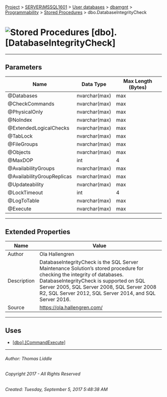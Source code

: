 #### 

[Project](../../../../../index.md) > [SERVER\\MSSQL1601](../../../../index.md) > [User databases](../../../index.md) > [dbamgnt](../../index.md) > [Programmability](../index.md) > [Stored Procedures](Stored_Procedures.md) > dbo.DatabaseIntegrityCheck

# ![Stored Procedures](../../../../../Images/StoredProcedure32.png) [dbo].[DatabaseIntegrityCheck]

---

## <a name="#parameters"></a>Parameters

| Name | Data Type | Max Length (Bytes) |
|---|---|---|
| @Databases | nvarchar(max) | max |
| @CheckCommands | nvarchar(max) | max |
| @PhysicalOnly | nvarchar(max) | max |
| @NoIndex | nvarchar(max) | max |
| @ExtendedLogicalChecks | nvarchar(max) | max |
| @TabLock | nvarchar(max) | max |
| @FileGroups | nvarchar(max) | max |
| @Objects | nvarchar(max) | max |
| @MaxDOP | int | 4 |
| @AvailabilityGroups | nvarchar(max) | max |
| @AvailabilityGroupReplicas | nvarchar(max) | max |
| @Updateability | nvarchar(max) | max |
| @LockTimeout | int | 4 |
| @LogToTable | nvarchar(max) | max |
| @Execute | nvarchar(max) | max |


---

## <a name="#extendedproperties"></a>Extended Properties

| Name | Value |
|---|---|
| Author | Ola Hallengren |
| Description | DatabaseIntegrityCheck is the SQL Server Maintenance Solution’s stored procedure for checking the integrity of databases. DatabaseIntegrityCheck is supported on SQL Server 2005, SQL Server 2008, SQL Server 2008 R2, SQL Server 2012, SQL Server 2014, and SQL Server 2016. |
| Source | https://ola.hallengren.com/ |


---

## <a name="#uses"></a>Uses

* [[dbo].[CommandExecute]](CommandExecute.md)


---

###### Author:  Thomas Liddle

###### Copyright 2017 - All Rights Reserved

###### Created: Tuesday, September 5, 2017 5:48:38 AM

